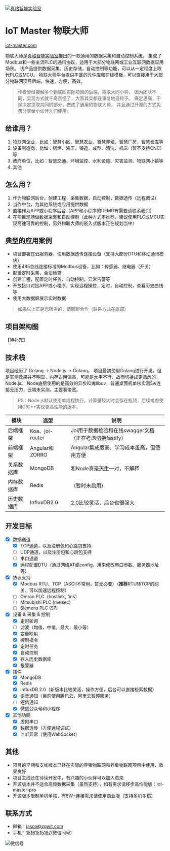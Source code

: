 [![真格智能实验室](https://labs.zgwit.com/logo.png)](https://labs.zgwit.com)

# IoT Master 物联大师

[iot-master.com](https://iot-master.com)

物联大师是[真格智能实验室](https://labs.zgwit.com)推出的一款通用的数据采集和自动控制系统，
集成了Modbus和一些主流PLC的通讯协议，适用于大部分物联网或工业互联网数据应用场景。
该产品提供数据采集，历史存储，自动控制等功能，可以从一定程度上取代PLC或MCU。
物联大师平台提供丰富的元件库和在线模板，可以直接用于大部分物联网项目后端，快速，方便，高效。

> 作者曾经接触多个物联网实际项目的后端，需求大同小异， 因为团队不同，实现方式就千奇百怪了，大家其实都在重复地造轮子。
> 痛定思痛，于是决定提取共同的部分，做成了通用的物联大师， 并且通过开源的方式免费分享给小伙伴儿们使用。

## 给谁用？

1. 物联网企业，比如：智慧小区、智慧农业、智慧养殖、智慧厂房、智慧仓库等
2. 设备制造商，比如：锅炉、液压、锻造、成型、清洗、机床（暂不支持CNC）等
3. 政府单位，比如：智慧交通、环境监控、水利设施、灾害监测、物联网小镇等
4. 其他

## 怎么用？

1. 作为物联网后台，创建工程，采集数据，自动控制，数据透传（远程调试）
2. 当作中台，为其他系统或应用提供数据
3. 直接作为APP或小程序后台（APP和小程序的DEMO有需要请联系我们）
4. 在项目现场做数据采集和自动控制（此种方式不推荐，建议使用PLC或MCU实现高速可靠的控制，另外物联大师的嵌入式版本正在规划当中）


## 典型的应用案例

- 项目部署在云服务器，使用数据透传连接设备（支持大部分DTU和移动通讯模块）
- 使用485总线连接标准的Modbus设备，比如：传感器、继电器（开关）
- 配置定时采集，合法检查
- 创建工程，配置定时任务，自动控制，异常告警等
- 开放接口对接APP或小程序，实现远程操控，定时，自动控制，查看历史曲线等
- 使用大数据屏展示实时数据

> 如果以上正是您所需的，请聊聊合作（联系方式在底部）


## 项目架构图

【待补充】

## 技术栈

项目经历了 Golang -> Node.js -> Golang，
项目最初使用Golang进行开发，但是实测效果并不明显，内存占用偏高，可能是水平不行，故而切换成更熟悉的Node.js。
Node底层使用的是高效的异步IO库libuv，普通桌面机单核实测5w连接无压力，云端未实测，主要看带宽。

> PS：Node.js默认使用单线程执行，计算量较大时会存在瓶颈，后续考虑使用C/C++实现更高性能的版本。


| 模块        | 选型    |  说明  |
| --------   | -----   | ---- |
| 后端框架     | Koa、joi-router    |  Joi用于数据检验和在线swagger文档（正在考虑切换fastify）  |
| 前端框架     | Angular和ZORRO    |  Angular集成度高，学习成本虽高，但使用方便  |
| 关系数据库   | MongoDB    |   和Node真是天生一对，不解释    |
| 内存数据库   | Redis      |   （暂时未启用）  |
| 历史数据库   | InfluxDB2.0 |  2.0比较灵活，后台也很强大    |

## 开发目标

- [x] 数据通道
    - [x] TCP通道，以及注册包和心跳包支持
    - [ ] UDP通道，以及注册包和心跳包支持
    - [ ] 串口通道
    - [x] 远程配置DTU（通过网络AT或config，用来修改串口参数、服务器地址等）
- [x] 协议支持
    - [x] Modbus RTU、TCP（ASCII不常用，暂无必要）（**推荐**RTU转TCP的网关，可以加速远程控制）
    - [ ] Omron PLC（hostlink, fins）
    - [ ] Mitsubishi PLC (melsec)
    - [ ] Siemens PLC (S7)
- [x] 设备 & 采集 & 控制
    - [x] 定时轮询
    - [ ] 滤波（均值，中值，最大，最小等）
    - [x] 变量映射
    - [x] 控制指令
    - [x] 定时任务
    - [x] 自动控制
    - [x] 存入历史数据库
    - [x] 报警器
- [x] 插件
    - [x] MongoDB
    - [x] Redis
    - [x] InfluxDB 2.0（新版本比较灵活，操作方便，后台可以直接检索数据）
    - [x] 语音通知（目前使用腾讯云，阿里云暂停服务）
    - [ ] 短信通知
    - [x] 微信公众号和小程序
- [x] 其他功能
    - [x] 虚拟串口
    - [x] 数据透传（方便远程调试）
    - [x] 监听异常（使用WebSocket）

## 其他

- 项目的早期和支线版本已经在实际的养猪物联网和养鱼物联网项目中使用，效果良好
- 项目主线还在待续开发中，有兴趣的小伙伴可以加入进来
- 开源版本并不适合高频数据采集（虽然支持），如有需求请移步高性能版：iot-master-pro
- 开源版本限制单机单核，有5W+连接需求请使用商业版（支持多机多核）

## 联系方式

- 邮箱：[jason@zgwit.com](mailto:jason@zgwit.com)
- 手机：[15161515197](tel:15161515197)(微信同号)

![微信号](https://labs.zgwit.com/qrcode.jpg)
